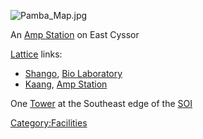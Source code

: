 ![](Pamba_Map.jpg "Pamba_Map.jpg")

An [Amp Station](Amp_Station "wikilink") on East Cyssor

[Lattice](Lattice "wikilink") links:

-   [Shango](Shango "wikilink"), [Bio
    Laboratory](Bio_Laboratory "wikilink")
-   [Kaang](Kaang "wikilink"), [Amp Station](Amp_Station "wikilink")

One [Tower](Tower "wikilink") at the Southeast edge of the
[SOI](SOI "wikilink")

[Category:Facilities](Category:Facilities "wikilink")
